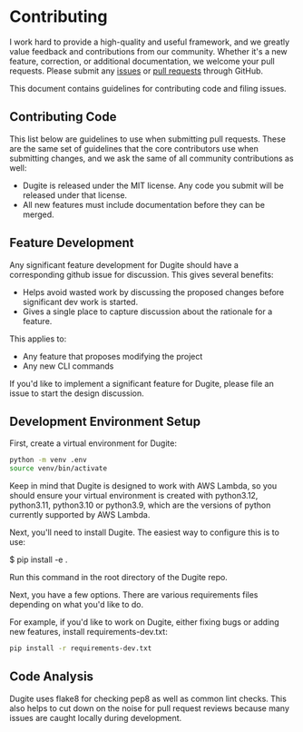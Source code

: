 # Contributing

I work hard to provide a high-quality and useful framework, and we greatly value feedback and contributions from our community. Whether it's a new feature, correction, or additional documentation, we welcome your pull requests. Please submit any [issues](https://github.com/osiro/dugite/issues) or [pull requests](https://github.com/osiro/dugite/pulls) through GitHub.

This document contains guidelines for contributing code and filing issues.

## Contributing Code

This list below are guidelines to use when submitting pull requests. These are the same set of guidelines that the core contributors use when submitting changes, and we ask the same of all community contributions as well:

- Dugite is released under the MIT license. Any code you submit will be released under that license.
- All new features must include documentation before they can be merged.

## Feature Development

Any significant feature development for Dugite should have a corresponding github issue for discussion. This gives several benefits:
- Helps avoid wasted work by discussing the proposed changes before significant dev work is started.
- Gives a single place to capture discussion about the rationale for a feature.

This applies to:
- Any feature that proposes modifying the project
- Any new CLI commands

If you'd like to implement a significant feature for Dugite, please file an issue to start the design discussion.

## Development Environment Setup

First, create a virtual environment for Dugite:

```bash
python -m venv .env
source venv/bin/activate
```

Keep in mind that Dugite is designed to work with AWS Lambda, so you should ensure your virtual environment is created with python3.12, python3.11, python3.10 or python3.9, which are the versions of python currently supported by AWS Lambda.

Next, you'll need to install Dugite. The easiest way to configure this is to use:

$ pip install -e .

Run this command in the root directory of the Dugite repo.

Next, you have a few options. There are various requirements files depending on what you'd like to do.

For example, if you'd like to work on Dugite, either fixing bugs or adding new features, install requirements-dev.txt:

```bash
pip install -r requirements-dev.txt
```

## Code Analysis

Dugite uses flake8 for checking pep8 as well as common lint checks. This also helps to cut down on the noise for pull request reviews because many issues are caught locally during development.
